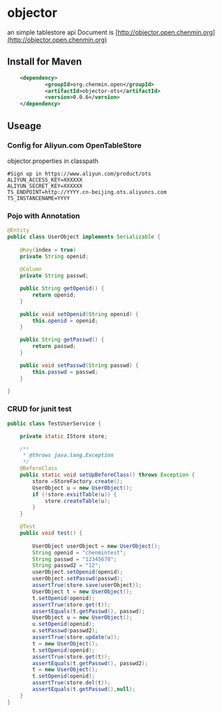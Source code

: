 # objector
an simple tablestore api
Document is 
[http://objector.open.chenmin.org](http://objector.open.chenmin.org)

## Install for Maven
```xml
	<dependency>
			<groupId>org.chenmin.open</groupId>
			<artifactId>objector-ots</artifactId>
			<version>0.0.6</version>
	</dependency>
```
## Useage 
### Config for Aliyun.com OpenTableStore

objector.properties in classpath

```
#Sign up in https://www.aliyun.com/product/ots
ALIYUN_ACCESS_KEY=XXXXXX
ALIYUN_SECRET_KEY=XXXXXX
TS_ENDPOINT=http://YYYY.cn-beijing.ots.aliyuncs.com
TS_INSTANCENAME=YYYY
```

### Pojo with Annotation
```java
@Entity
public class UserObject implements Serializable {
	
	@Key(index = true)
	private String openid;
	
	@Column
	private String passwd;

	public String getOpenid() {
		return openid;
	}

	public void setOpenid(String openid) {
		this.openid = openid;
	}

	public String getPasswd() {
		return passwd;
	}

	public void setPasswd(String passwd) {
		this.passwd = passwd;
	}

}
```

### CRUD for junit test 

```java
public class TestUserService {

	private static IStore store;

	/**
	 * @throws java.lang.Exception
	 */
	@BeforeClass
	public static void setUpBeforeClass() throws Exception {
		store =StoreFactory.create();
		UserObject u = new UserObject();
		if (!store.exsitTable(u)) {
			store.createTable(u);
		}
	}

	@Test
	public void test() {
		
		UserObject userObject = new UserObject();
		String openid = "chenmintest";
		String passwd = "12345678";
		String passwd2 = "12";
		userObject.setOpenid(openid);
		userObject.setPasswd(passwd);
		assertTrue(store.save(userObject));
		UserObject t = new UserObject();
		t.setOpenid(openid);
		assertTrue(store.get(t));
		assertEquals(t.getPasswd(), passwd);
		UserObject u = new UserObject();
		u.setOpenid(openid);
		u.setPasswd(passwd2);
		assertTrue(store.update(u));
		t = new UserObject();
		t.setOpenid(openid);
		assertTrue(store.get(t));
		assertEquals(t.getPasswd(), passwd2);
		t = new UserObject();
		t.setOpenid(openid);
		assertTrue(store.del(t));
		assertEquals(t.getPasswd(),null);
	}
}

```

